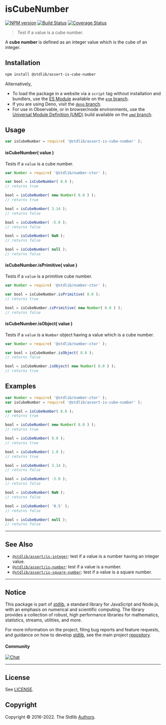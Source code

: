 <!--

@license Apache-2.0

Copyright (c) 2020 The Stdlib Authors.

Licensed under the Apache License, Version 2.0 (the "License");
you may not use this file except in compliance with the License.
You may obtain a copy of the License at

   http://www.apache.org/licenses/LICENSE-2.0

Unless required by applicable law or agreed to in writing, software
distributed under the License is distributed on an "AS IS" BASIS,
WITHOUT WARRANTIES OR CONDITIONS OF ANY KIND, either express or implied.
See the License for the specific language governing permissions and
limitations under the License.

-->

# isCubeNumber

[![NPM version][npm-image]][npm-url] [![Build Status][test-image]][test-url] [![Coverage Status][coverage-image]][coverage-url] <!-- [![dependencies][dependencies-image]][dependencies-url] -->

> Test if a value is a cube number.

<section class="intro">

A **cube number** is defined as an integer value which is the cube of an integer.

</section>

<!-- /.intro -->

<section class="installation">

## Installation

```bash
npm install @stdlib/assert-is-cube-number
```

Alternatively,

-   To load the package in a website via a `script` tag without installation and bundlers, use the [ES Module][es-module] available on the [`esm` branch][esm-url].
-   If you are using Deno, visit the [`deno` branch][deno-url].
-   For use in Observable, or in browser/node environments, use the [Universal Module Definition (UMD)][umd] build available on the [`umd` branch][umd-url].

</section>

<section class="usage">

## Usage

```javascript
var isCubeNumber = require( '@stdlib/assert-is-cube-number' );
```

#### isCubeNumber( value )

Tests if a `value` is a cube number.

<!-- eslint-disable no-new-wrappers -->

```javascript
var Number = require( '@stdlib/number-ctor' );

var bool = isCubeNumber( 8.0 );
// returns true

bool = isCubeNumber( new Number( 8.0 ) );
// returns true

bool = isCubeNumber( 3.14 );
// returns false

bool = isCubeNumber( -5.0 );
// returns false

bool = isCubeNumber( NaN );
// returns false

bool = isCubeNumber( null );
// returns false
```

#### isCubeNumber.isPrimitive( value )

Tests if a `value` is a primitive cube number.

<!-- eslint-disable no-new-wrappers -->

```javascript
var Number = require( '@stdlib/number-ctor' );

var bool = isCubeNumber.isPrimitive( 8.0 );
// returns true

bool = isCubeNumber.isPrimitive( new Number( 8.0 ) );
// returns false
```

#### isCubeNumber.isObject( value )

Tests if a `value` is a `Number` object having a value which is a cube number.

<!-- eslint-disable no-new-wrappers -->

```javascript
var Number = require( '@stdlib/number-ctor' );

var bool = isCubeNumber.isObject( 8.0 );
// returns false

bool = isCubeNumber.isObject( new Number( 8.0 ) );
// returns true
```

</section>

<!-- /.usage -->

<section class="examples">

## Examples

<!-- eslint-disable no-new-wrappers -->

<!-- eslint no-undef: "error" -->

```javascript
var Number = require( '@stdlib/number-ctor' );
var isCubeNumber = require( '@stdlib/assert-is-cube-number' );

var bool = isCubeNumber( 8.0 );
// returns true

bool = isCubeNumber( new Number( 8.0 ) );
// returns true

bool = isCubeNumber( 0.0 );
// returns true

bool = isCubeNumber( 1.0 );
// returns true

bool = isCubeNumber( 3.14 );
// returns false

bool = isCubeNumber( -5.0 );
// returns false

bool = isCubeNumber( NaN );
// returns false

bool = isCubeNumber( '0.5' );
// returns false

bool = isCubeNumber( null );
// returns false
```

</section>

<!-- /.examples -->

<!-- Section for related `stdlib` packages. Do not manually edit this section, as it is automatically populated. -->

<section class="related">

* * *

## See Also

-   <span class="package-name">[`@stdlib/assert/is-integer`][@stdlib/assert/is-integer]</span><span class="delimiter">: </span><span class="description">test if a value is a number having an integer value.</span>
-   <span class="package-name">[`@stdlib/assert/is-number`][@stdlib/assert/is-number]</span><span class="delimiter">: </span><span class="description">test if a value is a number.</span>
-   <span class="package-name">[`@stdlib/assert/is-square-number`][@stdlib/assert/is-square-number]</span><span class="delimiter">: </span><span class="description">test if a value is a square number.</span>

</section>

<!-- /.related -->

<!-- Section for all links. Make sure to keep an empty line after the `section` element and another before the `/section` close. -->


<section class="main-repo" >

* * *

## Notice

This package is part of [stdlib][stdlib], a standard library for JavaScript and Node.js, with an emphasis on numerical and scientific computing. The library provides a collection of robust, high performance libraries for mathematics, statistics, streams, utilities, and more.

For more information on the project, filing bug reports and feature requests, and guidance on how to develop [stdlib][stdlib], see the main project [repository][stdlib].

#### Community

[![Chat][chat-image]][chat-url]

---

## License

See [LICENSE][stdlib-license].


## Copyright

Copyright &copy; 2016-2022. The Stdlib [Authors][stdlib-authors].

</section>

<!-- /.stdlib -->

<!-- Section for all links. Make sure to keep an empty line after the `section` element and another before the `/section` close. -->

<section class="links">

[npm-image]: http://img.shields.io/npm/v/@stdlib/assert-is-cube-number.svg
[npm-url]: https://npmjs.org/package/@stdlib/assert-is-cube-number

[test-image]: https://github.com/stdlib-js/assert-is-cube-number/actions/workflows/test.yml/badge.svg?branch=main
[test-url]: https://github.com/stdlib-js/assert-is-cube-number/actions/workflows/test.yml?query=branch:main

[coverage-image]: https://img.shields.io/codecov/c/github/stdlib-js/assert-is-cube-number/main.svg
[coverage-url]: https://codecov.io/github/stdlib-js/assert-is-cube-number?branch=main

<!--

[dependencies-image]: https://img.shields.io/david/stdlib-js/assert-is-cube-number.svg
[dependencies-url]: https://david-dm.org/stdlib-js/assert-is-cube-number/main

-->

[chat-image]: https://img.shields.io/gitter/room/stdlib-js/stdlib.svg
[chat-url]: https://gitter.im/stdlib-js/stdlib/

[stdlib]: https://github.com/stdlib-js/stdlib

[stdlib-authors]: https://github.com/stdlib-js/stdlib/graphs/contributors

[umd]: https://github.com/umdjs/umd
[es-module]: https://developer.mozilla.org/en-US/docs/Web/JavaScript/Guide/Modules

[deno-url]: https://github.com/stdlib-js/assert-is-cube-number/tree/deno
[umd-url]: https://github.com/stdlib-js/assert-is-cube-number/tree/umd
[esm-url]: https://github.com/stdlib-js/assert-is-cube-number/tree/esm

[stdlib-license]: https://raw.githubusercontent.com/stdlib-js/assert-is-cube-number/main/LICENSE

<!-- <related-links> -->

[@stdlib/assert/is-integer]: https://github.com/stdlib-js/assert-is-integer

[@stdlib/assert/is-number]: https://github.com/stdlib-js/assert-is-number

[@stdlib/assert/is-square-number]: https://github.com/stdlib-js/assert-is-square-number

<!-- </related-links> -->

</section>

<!-- /.links -->
